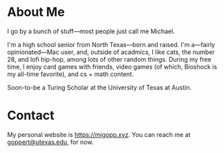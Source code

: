 # About Me

I go by a bunch of stuff—most people just call me Michael.

I'm a high school senior from North Texas—born and raised. I'm a—fairly opinionated—Mac user, and, outside of acadmics, I like cats, the number 28, and lofi hip-hop, among lots of other random things. During my free time, I enjoy card games with friends, video games (of which, Bioshock is my all-time favorite), and cs + math content.

Soon-to-be a Turing Scholar at the University of Texas at Austin.

# Contact
My personal website is <https://migopp.xyz>.
You can reach me at goppert@utexas.edu, for now.
